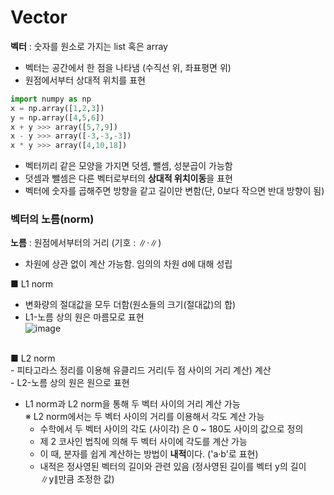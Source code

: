 # Vector 
**벡터** : 숫자를 원소로 가지는 list 혹은 array <br>
- 벡터는 공간에서 한 점을 나타냄 (수직선 위, 좌표평면 위)
- 원점에서부터 상대적 위치를 표현

```python
import numpy as np
x = np.array([1,2,3])
y = np.array([4,5,6])
x + y >>> array([5,7,9])
x - y >>> array([-3,-3,-3])
x * y >>> array([4,10,18])
```
- 벡터끼리 같은 모양을 가지면 덧셈, 뺄셈, 성분곱이 가능함
- 덧셈과 뺄셈은 다른 벡터로부터의 **상대적 위치이동**을 표현
- 벡터에 숫자를 곱해주면 방향을 같고 길이만 변함(단, 0보다 작으면 반대 방향이 됨)

### 벡터의 노름(norm)
**노름** : 원점에서부터의 거리 (기호 : ∥·∥)
- 차원에 상관 없이 계산 가능함. 임의의 차원 d에 대해 성립 <br>

■ L1 norm <br>
- 변화량의 절대값을 모두 더함(원소들의 크기(절대값)의 합)<br>
- L1-노름 상의 원은 마름모로 표현 <br> 
![image](https://github.com/RohDonghee/Daily-Check/assets/143873915/3d32e05a-a911-496d-a28b-0ef66fb65391)<br>
<br>
■ L2 norm <br>
- 피타고라스 정리를 이용해 유클리드 거리(두 점 사이의 거리 계산) 계산<br>
- L2-노름 상의 원은 원으로 표현 <br>

- L1 norm과 L2 norm을 통해 두 벡터 사이의 거리 계산 가능 <br>
※ L2 norm에서는 두 벡터 사이의 거리를 이용해서 각도 계산 가능 <br>
  - 수학에서 두 벡터 사이의 각도 (사이각) 은 0 ~ 180도 사이의 값으로 정의
  - 제 2 코사인 법칙에 의해 두 벡터 사이에 각도를 계산 가능
  - 이 때, 분자를 쉽게 계산하는 방법이 **내적**이다. ('a·b'로 표현) 
  - 내적은 정사영된 벡터의 길이와 관련 있음 (정사영된 길이를 벡터 y의 길이 ∥y∥만큼 조정한 값) 


